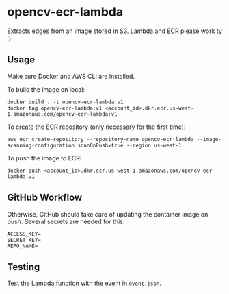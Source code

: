 # opencv-ecr-lambda

Extracts edges from an image stored in S3. Lambda and ECR please work ty :).

## Usage

Make sure Docker and AWS CLI are installed.

To build the image on local:

```
docker build . -t opencv-ecr-lambda:v1
docker tag opencv-ecr-lambda:v1 <account_id>.dkr.ecr.us-west-1.amazonaws.com/opencv-ecr-lambda:v1
```

To create the ECR repository (only necessary for the first time):

```
aws ecr create-repository --repository-name opencv-ecr-lambda --image-scanning-configuration scanOnPush=true --region us-west-1
```

To push the image to ECR:

```
docker push <account_id>.dkr.ecr.us-west-1.amazonaws.com/opencv-ecr-lambda:v1
```

## GitHub Workflow

Otherwise, GitHub should take care of updating the container image on push. Several secrets are needed for this:

```
ACCESS_KEY=
SECRET_KEY=
REPO_NAME=
```

## Testing

Test the Lambda function with the event in `event.json`.

